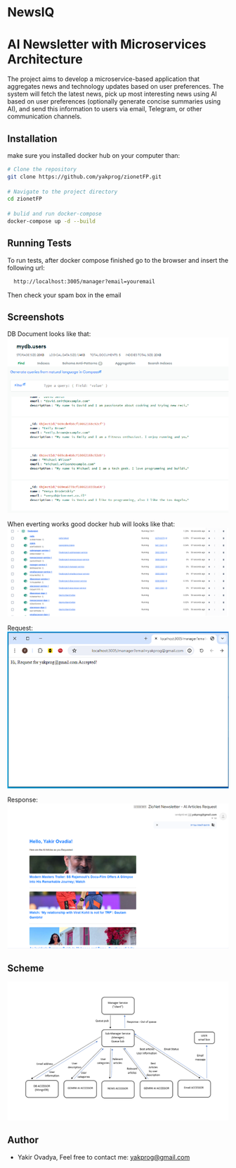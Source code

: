 # NewsIQ
# AI Newsletter with Microservices Architecture

The project aims to develop a microservice-based application that aggregates news and technology updates based on user preferences. The system will fetch the latest news, pick up most interesting news using AI based on user preferences (optionally generate concise summaries using AI), and send this information to users via email, Telegram, or other communication channels.

## Installation

make sure you installed docker hub on your computer than:

```bash
# Clone the repository
git clone https://github.com/yakprog/zionetFP.git

# Navigate to the project directory
cd zionetFP

# bulid and run docker-compose
docker-compose up -d --build
```

## Running Tests

To run tests, after docker compose finished go to the browser and insert the following url:

```bash
  http://localhost:3005/manager?email=youremail
```

Then check your spam box in the email

## Screenshots

DB Document looks like that:
![DB Screenshot](./images/db.PNG)

When everting works good docker hub will looks like that:
![Docker Screenshot](./images/docker.PNG)

Request:
![Request Screenshot](./images/request.PNG)

Response:
![Response Screenshot](./images/response.PNG)

## Scheme

![Scheme Screenshot](./images/scheme.PNG)

## Author

- Yakir Ovadya, Feel free to contact me: yakprog@gmail.com

